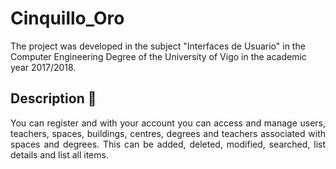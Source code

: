 # Cinquillo_Oro

The project was developed in the subject "Interfaces de Usuario" in the 
Computer Engineering Degree of the University of Vigo in 
the academic year 2017/2018.

## Description 📄

<div style="text-align: justify">
You can register and with your account you can access and manage users, 
teachers, spaces, buildings, centres, degrees and teachers associated 
with spaces and degrees.
This can be added, deleted, modified, searched, list details and list 
all items.
</div>
